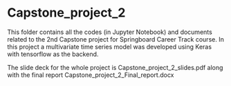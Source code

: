 # Capstone_project_2
This folder contains all the codes (in Jupyter Notebook) and documents related to the 2nd Capstone project for Springboard Career Track course. In this project a multivariate time series model was developed using Keras with tensorflow as the backend.

The slide deck for the whole project is Capstone_project_2_slides.pdf along with the final report Capstone_project_2_Final_report.docx
